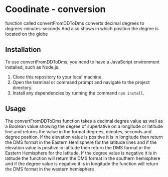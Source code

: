 # Coodinate - conversion
function called convertFromDDToDms converts decimal degrees to degrees-minutes-seconds
And also shows in which position the degree is located on the globe
## Installation

To use convertFromDDToDms, you need to have a JavaScript environment installed, such as Node.js.
1. Clone this repository to your local machine.
2. Open the terminal or command prompt and navigate to the project directory.
3. Install any dependencies by running the command `npm install`.

## Usage

The convertFromDDToDms function takes a decimal degree value as well as a Boolean value showing the degree of superlative
 on a longitude or latitude line and returns the value in the format degrees, minutes, seconds and degree position.
If the elevation value is positive it is in longitude then return the DMS format in the Eastern Hemisphere for the latitude lines and if the elevation value is positive in latitude then return the DMS format in the Eastern Hemisphere for the latitude. If the degree value is negative it is in latitude the function will return the DMS format in the southern hemisphere and if the degree value is negative it is in longitude the function will return the DMS format in the western hemisphere


